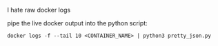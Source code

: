 I hate raw docker logs

pipe the live docker output into the python script:

`docker logs -f --tail 10 <CONTAINER_NAME> | python3 pretty_json.py`
